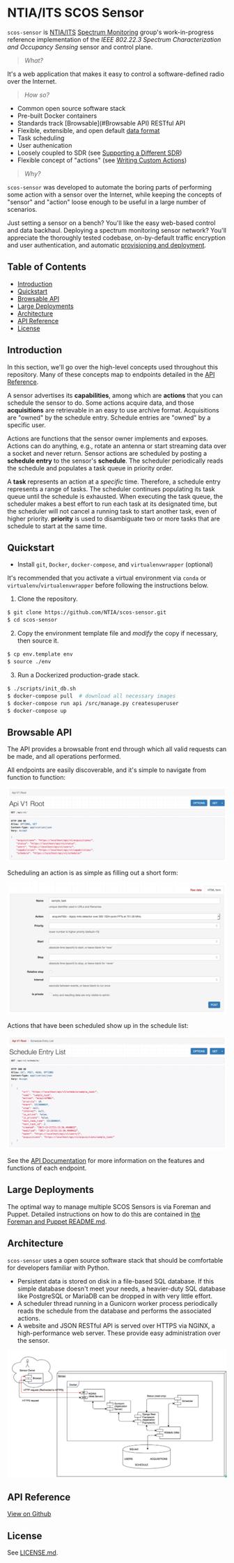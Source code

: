 NTIA/ITS SCOS Sensor
====================

`scos-sensor` is [NTIA/ITS] [Spectrum Monitoring] group's work-in-progress
reference implementation of the _IEEE 802.22.3 Spectrum Characterization and
Occupancy Sensing_ sensor and control plane.

> _What?_

It's a web application that makes it easy to control a software-defined radio
over the Internet.

> _How so?_

 - Common open source software stack
 - Pre-built Docker containers
 - Standards track [Browsable](#Browsable API) RESTful API
 - Flexible, extensible, and open default [data format](https://github.com/gnuradio/sigmf)
 - Task scheduling
 - User authenication
 - Loosely coupled to SDR (see [Supporting a Different
   SDR](DEVELOPING.md#supporting-a-different-sdr))
 - Flexible concept of "actions" (see [Writing Custom
   Actions](DEVELOPING.md#writing-custom-actions))

> _Why?_

`scos-sensor` was developed to automate the boring parts of performing some
action with a sensor over the Internet, while keeping the concepts of "sensor"
and "action" loose enough to be useful in a large number of scenarios.

Just setting a sensor on a bench? You'll like the easy web-based control and
data backhaul. Deploying a spectrum monitoring sensor network? You'll
appreciate the thoroughly tested codebase, on-by-default traffic encryption and
user authentication, and automatic [provisioning and
deployment](puppet#foreman-and-puppet).

[NTIA/ITS]: https://its.bldrdoc.gov/
[Spectrum Monitoring]: https://www.its.bldrdoc.gov/programs/cac/spectrum-monitoring.aspx


Table of Contents
-----------------

 - [Introduction](#introduction)
 - [Quickstart](#quickstart)
 - [Browsable API](#browsable-api)
 - [Large Deployments](#large-deployments)
 - [Architecture](#architecture)
 - [API Reference](#api-reference)
 - [License](#license)


Introduction
------------

In this section, we'll go over the high-level concepts used throughout this
repository. Many of these concepts map to endpoints detailed in the [API
Reference](#api-reference).

A sensor advertises its **capabilities**, among which are **actions** that you
can schedule the sensor to do. Some actions acquire data, and those
**acquisitions** are retrievable in an easy to use archive format. Acquisitions
are "owned" by the schedule entry. Schedule entries are "owned" by a specific
user.

Actions are functions that the sensor owner implements and exposes. Actions can
do anything, e.g., rotate an antenna or start streaming data over a socket and
never return. Sensor actions are scheduled by posting a **schedule entry** to
the sensor's **schedule**. The scheduler periodically reads the schedule and
populates a task queue in priority order.

A **task** represents an action at a _specific_ time. Therefore, a schedule
entry represents a range of tasks. The scheduler continues populating its task
queue until the schedule is exhausted. When executing the task queue, the
scheduler makes a best effort to run each task at its designated time, but the
scheduler will not cancel a running task to start another task, even of higher
priority. **priority** is used to disambiguate two or more tasks that are
schedule to start at the same time.


Quickstart
----------

 - Install `git`, `Docker`, `docker-compose`, and `virtualenvwrapper` (optional)

It's recommended that you activate a virtual environment via `conda` or
`virtualenv`/`virtualenvwrapper` before following the instructions below.

1) Clone the repository.

```bash
$ git clone https://github.com/NTIA/scos-sensor.git
$ cd scos-sensor
```

2) Copy the environment template file and *modify* the copy if necessary, then
source it.

```bash
$ cp env.template env
$ source ./env
```

3) Run a Dockerized production-grade stack.

```bash
$ ./scripts/init_db.sh
$ docker-compose pull  # download all necessary images
$ docker-compose run api /src/manage.py createsuperuser
$ docker-compose up
```


Browsable API
-------------

The API provides a browsable front end through which all valid requests can be
made, and all operations performed.

All endpoints are easily discoverable, and it's simple to navigate from
function to function:

![Browsable API Root](/docs/img/browsable_api_root.png?raw=true)

Scheduling an action is as simple as filling out a short form:

![Browsable API Submission](/docs/img/browsable_api_submit.png?raw=true)

Actions that have been scheduled show up in the schedule list:

![Browsable API Schedule List](/docs/img/browsable_api_schedule_list.png?raw=true)

See the [API Documentation](https://ntia.github.io/scos-sensor/) for more
information on the features and functions of each endpoint.


Large Deployments
-----------------

The optimal way to manage multiple SCOS Sensors is via Foreman and Puppet.
Detailed instructions on how to do this are contained in [the Foreman and
Puppet README.md](puppet/README.md).


Architecture
------------

`scos-sensor` uses a open source software stack that should be comfortable for
developers familiar with Python.

 - Persistent data is stored on disk in a file-based SQL database. If this
   simple database doesn't meet your needs, a heavier-duty SQL database like
   PostgreSQL or MariaDB can be dropped in with very little effort.
 - A scheduler thread running in a Gunicorn worker process periodically reads
   the schedule from the database and performs the associated actions.
 - A website and JSON RESTful API is served over HTTPS via NGINX, a
   high-performance web server. These provide easy administration over the
   sensor.


![SCOS Sensor Architecture Diagram](/docs/img/architecture_diagram.png?raw=true)


API Reference
-------------

[View on Github](https://ntia.github.io/scos-sensor/#)


License
-------

See [LICENSE.md](LICENSE.md).
